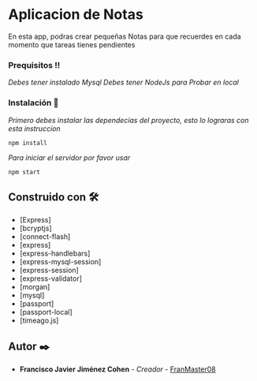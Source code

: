 # Aplicacion de Notas
En esta app, podras crear pequeñas Notas para que recuerdes en cada momento que tareas tienes pendientes 

### Prequisitos ‼️
_Debes tener instalado Mysql_
_Debes tener NodeJs para Probar en local_

### Instalación 🔧


_Primero debes instalar las dependecias del proyecto, esto lo lograras con esta instruccion_

```
npm install
```

_Para iniciar el servidor por favor usar_

```
npm start
```

## Construido con 🛠️

* [Express] 
* [bcryptjs] 
* [connect-flash] 
* [express] 
* [express-handlebars] 
* [express-mysql-session] 
* [express-session] 
* [express-validator] 
* [morgan] 
* [mysql] 
* [passport] 
* [passport-local] 
* [timeago.js] 


## Autor ✒️

* **Francisco Javier Jiménez Cohen** - *Creador* - [FranMaster08](https://github.com/FranMaster08)





